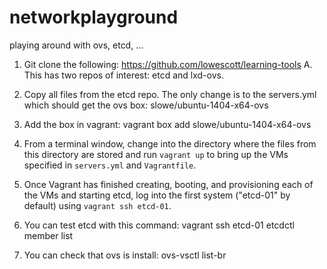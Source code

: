 # networkplayground
playing around with ovs, etcd, ...


1. Git clone the following: https://github.com/lowescott/learning-tools
	A. This has two repos of interest: etcd and lxd-ovs. 

2. Copy all files from the etcd repo. The only change is to the servers.yml which should get the ovs box: slowe/ubuntu-1404-x64-ovs

3. Add the box in vagrant:
	vagrant box add slowe/ubuntu-1404-x64-ovs

4. From a terminal window, change into the directory where the files from this directory are stored and run `vagrant up` to bring up the VMs specified in `servers.yml` and `Vagrantfile`.

5. Once Vagrant has finished creating, booting, and provisioning each of the VMs and starting etcd, log into the first system ("etcd-01" by default) using `vagrant ssh etcd-01`.

6. You can test etcd with this command:
		vagrant ssh etcd-01
		etcdctl member list

7. You can check that ovs is install: 
		ovs-vsctl list-br
